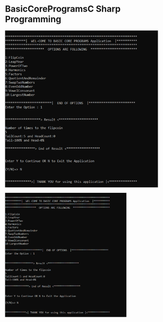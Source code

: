 # BasicCoreProgramsC Sharp Programming
![MasterHead](https://github.com/Pra3496/BasicCoreProgramsCShp/blob/main/BasicCore.PNG)

<img align="center" alt="Coding" width="400" src="https://github.com/Pra3496/BasicCoreProgramsCShp/blob/main/BasicCore.PNG" >


         
